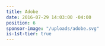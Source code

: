 ```yaml
---
title: Adobe
date: 2016-07-29 14:03:00 -04:00
position: 6
sponsor-image: "/uploads/adobe.svg"
is-1st-tier: true
---
```


